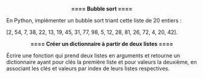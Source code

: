 <p align="center"><b>==== Bubble sort ====</b></p>

En Python, implémenter un bubble sort triant cette liste de 20 entiers :

[2, 54, 7, 38, 22, 13, 19, 45, 31, 77, 98, 5, 12, 28, 81, 26, 72, 4, 20, 42].

<p align="center"><b>==== Créer un dictionnaire à partir de deux listes ====</b></p>

Écrire une fonction qui prend deux listes en arguments et retourne un dictionnaire ayant pour clés la première liste et pour valeurs la deuxième, en associant les clés et valeurs par index de leurs listes respectives. 